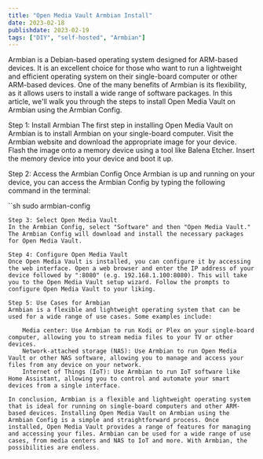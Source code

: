 ```yaml
---
title: "Open Media Vault Armbian Install"
date: 2023-02-18
publishdate: 2023-02-19
tags: ["DIY", "self-hosted", "Armbian"]
---
```

Armbian is a Debian-based operating system designed for ARM-based devices. It is an excellent choice for those who want to run a lightweight and efficient operating system on their single-board computer or other ARM-based devices. One of the many benefits of Armbian is its flexibility, as it allows users to install a wide range of software packages. In this article, we'll walk you through the steps to install Open Media Vault on Armbian using the Armbian Config.

Step 1: Install Armbian
The first step in installing Open Media Vault on Armbian is to install Armbian on your single-board computer. Visit the Armbian website and download the appropriate image for your device. Flash the image onto a memory device using a tool like Balena Etcher. Insert the memory device into your device and boot it up.

Step 2: Access the Armbian Config
Once Armbian is up and running on your device, you can access the Armbian Config by typing the following command in the terminal:

``sh
sudo armbian-config
```
Step 3: Select Open Media Vault
In the Armbian Config, select "Software" and then "Open Media Vault." The Armbian Config will download and install the necessary packages for Open Media Vault.

Step 4: Configure Open Media Vault
Once Open Media Vault is installed, you can configure it by accessing the web interface. Open a web browser and enter the IP address of your device followed by ":8080" (e.g. 192.168.1.100:8080). This will take you to the Open Media Vault setup wizard. Follow the prompts to configure Open Media Vault to your liking.

Step 5: Use Cases for Armbian
Armbian is a flexible and lightweight operating system that can be used for a wide range of use cases. Some examples include:

    Media center: Use Armbian to run Kodi or Plex on your single-board computer, allowing you to stream media files to your TV or other devices.
    Network-attached storage (NAS): Use Armbian to run Open Media Vault or other NAS software, allowing you to manage and access your files from any device on your network.
    Internet of Things (IoT): Use Armbian to run IoT software like Home Assistant, allowing you to control and automate your smart devices from a single interface.

In conclusion, Armbian is a flexible and lightweight operating system that is ideal for running on single-board computers and other ARM-based devices. Installing Open Media Vault on Armbian using the Armbian Config is a simple and straightforward process. Once installed, Open Media Vault provides a range of features for managing and accessing your files. Armbian can be used for a wide range of use cases, from media centers and NAS to IoT and more. With Armbian, the possibilities are endless.